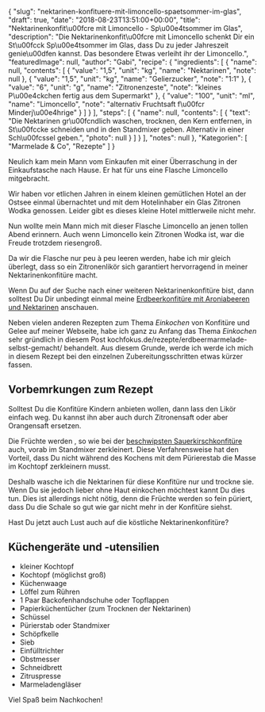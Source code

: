 {
    "slug": "nektarinen-konfituere-mit-limoncello-spaetsommer-im-glas",
    "draft": true,
    "date": "2018-08-23T13:51:00+00:00",
    "title": "Nektarinenkonfit\u00fcre mit Limoncello - Sp\u00e4tsommer im Glas",
    "description": "Die Nektarinenkonfit\u00fcre mit Limoncello schenkt Dir ein St\u00fcck Sp\u00e4tsommer im Glas, dass Du zu jeder Jahreszeit genie\u00dfen kannst. Das besondere Etwas verleiht ihr der Limoncello.",
    "featuredImage": null,
    "author": "Gabi",
    "recipe": {
        "ingredients": [
            {
                "name": null,
                "contents": [
                    {
                        "value": "1,5",
                        "unit": "kg",
                        "name": "Nektarinen",
                        "note": null
                    },
                    {
                        "value": "1,5",
                        "unit": "kg",
                        "name": "Gelierzucker",
                        "note": "1:1"
                    },
                    {
                        "value": "6",
                        "unit": "g",
                        "name": "Zitronenzeste",
                        "note": "kleines P\u00e4ckchen fertig aus dem Supermarkt"
                    },
                    {
                        "value": "100",
                        "unit": "ml",
                        "name": "Limoncello",
                        "note": "alternativ Fruchtsaft f\u00fcr Minderj\u00e4hrige"
                    }
                ]
            }
        ],
        "steps": [
            {
                "name": null,
                "contents": [
                    {
                        "text": "Die Nektarinen gr\u00fcndlich waschen, trocknen, den Kern entfernen, in St\u00fccke schneiden und in den Standmixer geben. Alternativ in einer Sch\u00fcssel geben.",
                        "photo": null
                    }
                ]
            }
        ],
        "notes": null
    },
    "Kategorien": [
        "Marmelade & Co",
        "Rezepte"
    ]
}

Neulich kam mein Mann vom Einkaufen mit einer Überraschung in der Einkaufstasche nach Hause. Er hat für uns eine Flasche Limoncello mitgebracht. 

Wir haben vor etlichen Jahren in einem kleinen gemütlichen Hotel an der Ostsee einmal übernachtet und mit dem Hotelinhaber ein Glas Zitronen Wodka genossen. Leider gibt es dieses kleine Hotel mittlerweile nicht mehr.

Nun wollte mein Mann mich mit dieser Flasche Limoncello an jenen tollen Abend erinnern. Auch wenn Limoncello kein Zitronen Wodka ist, war die Freude trotzdem riesengroß.

Da wir die Flasche nur peu à peu leeren werden, habe ich mir gleich überlegt, dass so ein Zitronenlikör sich garantiert hervorragend in meiner Nektarinenkonfitüre macht.

Wenn Du auf der Suche nach einer weiteren Nektarinenkonfitüre bist, dann solltest Du Dir unbedingt einmal meine [Erdbeerkonfitüre mit Aroniabeeren und Nektarinen](https://kochfokus.de/artikel/erbeerkonfituere-mit-aroniabeeren-und-nektarinen/ "Erdbeerkonfitüre mit Aroniabeeren und Nektarinen") anschauen.

Neben vielen anderen Rezepten zum Thema *Einkochen* von Konfitüre und Gelee auf meiner Webseite, habe ich ganz zu Anfang das Thema *Einkochen* sehr gründlich in diesem Post kochfokus.de/rezepte/erdbeermarmelade-selbst-gemacht/ behandelt. Aus diesem Grunde, werde ich werde ich mich in diesem Rezept bei den einzelnen Zubereitungsschritten etwas kürzer fassen.

## Vorbemrkungen zum Rezept

Solltest Du die Konfitüre Kindern anbieten wollen, dann lass den Likör einfach weg. Du kannst ihn aber auch durch Zitronensaft oder aber Orangensaft ersetzen.

Die Früchte werden , so wie bei der [beschwipsten Sauerkirschkonfitüre](https://kochfokus.de/artikel/beschwipste-sauerkirschkonfituere/ "beschwipsten Sauerkirschkonfitüre") auch, vorab im Standmixer zerkleinert. Diese Verfahrensweise hat den Vorteil, dass Du nicht während des Kochens mit dem Pürierestab die Masse im Kochtopf zerkleinern musst.

Deshalb wasche ich die Nektarinen für diese Konfitüre nur und trockne sie. Wenn Du sie jedoch lieber ohne Haut einkochen möchtest kannt Du dies tun. Dies ist allerdings nicht nötig, denn die Früchte werden so fein püriert, dass Du die Schale so gut wie gar nicht mehr in der Konfitüre siehst.

Hast Du jetzt auch Lust auch auf die köstliche Nektarinenkonfitüre?

## Küchengeräte und -utensilien
- kleiner Kochtopf
- Kochtopf (möglichst groß)
- Küchenwaage
- Löffel zum Rühren
- 1 Paar Backofenhandschuhe oder Topflappen
- Papierküchentücher (zum Trocknen der Nektarinen)
- Schüssel
- Pürierstab oder Standmixer
- Schöpfkelle
- Sieb
- Einfülltrichter
- Obstmesser
- Schneidbrett
- Zitruspresse
- Marmeladengläser

Viel Spaß beim Nachkochen!